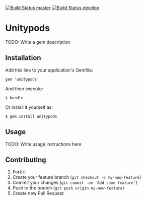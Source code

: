 [![Build Status master](https://travis-ci.org/FunGoStudios/unitypods.png?branch=master)](https://travis-ci.org/FunGoStudios/unitypods)
[![Build Status develop](https://travis-ci.org/FunGoStudios/unitypods.png?branch=develop)](https://travis-ci.org/FunGoStudios/unitypods)
# Unitypods

TODO: Write a gem description

## Installation

Add this line to your application's Gemfile:

    gem 'unitypods'

And then execute:

    $ bundle

Or install it yourself as:

    $ gem install unitypods

## Usage

TODO: Write usage instructions here

## Contributing

1. Fork it
2. Create your feature branch (`git checkout -b my-new-feature`)
3. Commit your changes (`git commit -am 'Add some feature'`)
4. Push to the branch (`git push origin my-new-feature`)
5. Create new Pull Request
